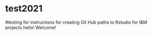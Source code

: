 # test2021
#testing for instructions for creating Git Hub paths to Rstudio for I&M projects
hello! Welcome!
